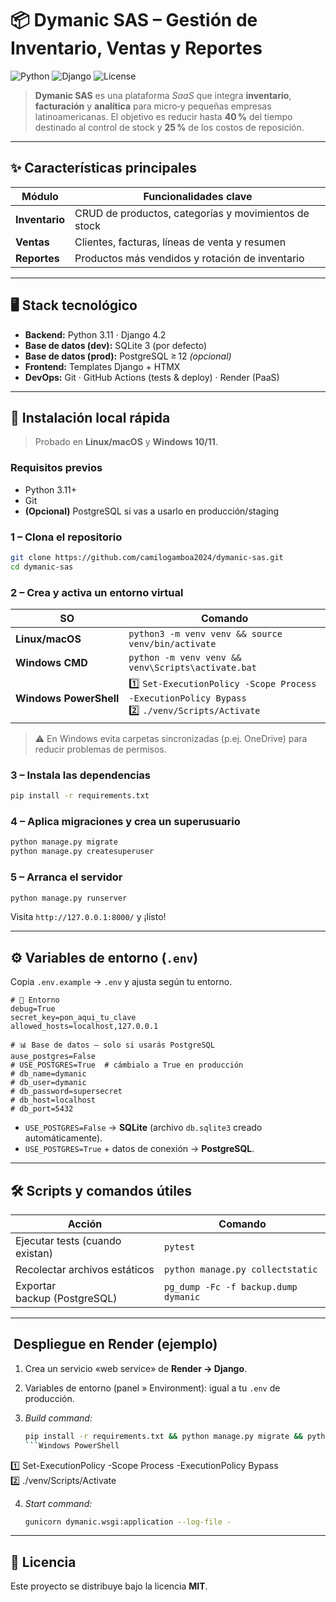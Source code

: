 # 📦 Dymanic SAS – Gestión de Inventario, Ventas y Reportes

![Python](https://img.shields.io/badge/Python-3.11-blue?logo=python)
![Django](https://img.shields.io/badge/Django-4.2-green?logo=django)
![License](https://img.shields.io/badge/License-MIT-lightgrey)

<!-- ¡Añade tu badge de CI/CD cuando subas el workflow! -->

> **Dymanic SAS** es una plataforma *SaaS* que integra **inventario**, **facturación** y **analítica** para micro‑y pequeñas empresas latinoamericanas. El objetivo es reducir hasta **40 %** del tiempo destinado al control de stock y **25 %** de los costos de reposición.

---

## ✨ Características principales

| Módulo         | Funcionalidades clave                                |
| -------------- | ---------------------------------------------------- |
| **Inventario** | CRUD de productos, categorías y movimientos de stock |
| **Ventas**     | Clientes, facturas, líneas de venta y resumen        |
| **Reportes**   | Productos más vendidos y rotación de inventario      |

---

## 🖥️ Stack tecnológico

* **Backend:** Python 3.11 · Django 4.2
* **Base de datos (dev):** SQLite 3 (por defecto)
* **Base de datos (prod):** PostgreSQL ≥ 12 *(opcional)*
* **Frontend:** Templates Django + HTMX
* **DevOps:** Git · GitHub Actions (tests & deploy) · Render (PaaS)

---

## 🚀 Instalación local rápida

> Probado en **Linux/macOS** y **Windows 10/11**.

### Requisitos previos

* Python 3.11+
* Git
* **(Opcional)** PostgreSQL si vas a usarlo en producción/staging

### 1 – Clona el repositorio

```bash
git clone https://github.com/camilogamboa2024/dymanic-sas.git
cd dymanic-sas
```

### 2 – Crea y activa un entorno virtual

| SO                     | Comando                                                                                         |
| ---------------------- | ----------------------------------------------------------------------------------------------- |
| **Linux/macOS**        | `python3 -m venv venv && source venv/bin/activate`                                              |
| **Windows CMD**        | `python -m venv venv && venv\Scripts\activate.bat`                                              |
| **Windows PowerShell** | 1️⃣ `Set-ExecutionPolicy -Scope Process -ExecutionPolicy Bypass`  2️⃣ `./venv/Scripts/Activate` |

> ⚠️ En Windows evita carpetas sincronizadas (p.ej. OneDrive) para reducir problemas de permisos.

### 3 – Instala las dependencias

```bash
pip install -r requirements.txt
```

### 4 – Aplica migraciones y crea un superusuario

```bash
python manage.py migrate
python manage.py createsuperuser
```

### 5 – Arranca el servidor

```bash
python manage.py runserver
```

Visita `http://127.0.0.1:8000/` y ¡listo!

---

## ⚙️ Variables de entorno (`.env`)

Copia `.env.example` → `.env` y ajusta según tu entorno.

```dotenv
# 🔧 Entorno
debug=True
secret_key=pon_aqui_tu_clave
allowed_hosts=localhost,127.0.0.1

# 📊 Base de datos – solo si usarás PostgreSQL
ause_postgres=False
# USE_POSTGRES=True  # cámbialo a True en producción
# db_name=dymanic
# db_user=dymanic
# db_password=supersecret
# db_host=localhost
# db_port=5432
```

* `USE_POSTGRES=False` → **SQLite** (archivo `db.sqlite3` creado automáticamente).
* `USE_POSTGRES=True` + datos de conexión → **PostgreSQL**.

---

## 🛠️ Scripts y comandos útiles

| Acción                          | Comando                              |
| ------------------------------- | ------------------------------------ |
| Ejecutar tests (cuando existan) | `pytest`                             |
| Recolectar archivos estáticos   | `python manage.py collectstatic`     |
| Exportar backup (PostgreSQL)    | `pg_dump -Fc -f backup.dump dymanic` |

---

##  Despliegue en Render (ejemplo)

1. Crea un servicio «web service» de **Render → Django**.
2. Variables de entorno (panel » Environment): igual a tu `.env` de producción.
3. *Build command:*

   ```bash
   pip install -r requirements.txt && python manage.py migrate && python manage.py collectstatic --noinput
   ```Windows PowerShell

1️⃣ Set-ExecutionPolicy -Scope Process -ExecutionPolicy Bypass  2️⃣ ./venv/Scripts/Activate

4. *Start command:*

   ```bash
   gunicorn dymanic.wsgi:application --log-file -
   ```



---

## 📄 Licencia

Este proyecto se distribuye bajo la licencia **MIT**.
